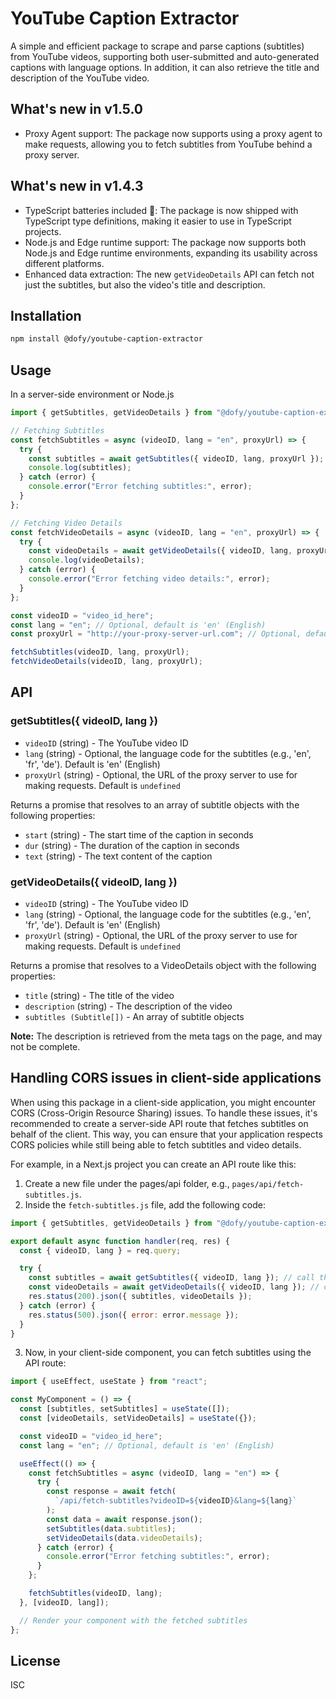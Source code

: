 # YouTube Caption Extractor

A simple and efficient package to scrape and parse captions (subtitles) from YouTube videos, supporting both user-submitted and auto-generated captions with language options. In addition, it can also retrieve the title and description of the YouTube video.

## What's new in v1.5.0

- Proxy Agent support: The package now supports using a proxy agent to make requests, allowing you to fetch subtitles from YouTube behind a proxy server.

## What's new in v1.4.3

- TypeScript batteries included 🔋: The package is now shipped with TypeScript type definitions, making it easier to use in TypeScript projects.
- Node.js and Edge runtime support: The package now supports both Node.js and Edge runtime environments, expanding its usability across different platforms.
- Enhanced data extraction: The new `getVideoDetails` API can fetch not just the subtitles, but also the video's title and description.

## Installation

```sh
npm install @dofy/youtube-caption-extractor
```

## Usage

In a server-side environment or Node.js

```js
import { getSubtitles, getVideoDetails } from "@dofy/youtube-caption-extractor";

// Fetching Subtitles
const fetchSubtitles = async (videoID, lang = "en", proxyUrl) => {
  try {
    const subtitles = await getSubtitles({ videoID, lang, proxyUrl });
    console.log(subtitles);
  } catch (error) {
    console.error("Error fetching subtitles:", error);
  }
};

// Fetching Video Details
const fetchVideoDetails = async (videoID, lang = "en", proxyUrl) => {
  try {
    const videoDetails = await getVideoDetails({ videoID, lang, proxyUrl });
    console.log(videoDetails);
  } catch (error) {
    console.error("Error fetching video details:", error);
  }
};

const videoID = "video_id_here";
const lang = "en"; // Optional, default is 'en' (English)
const proxyUrl = "http://your-proxy-server-url.com"; // Optional, default is undefined

fetchSubtitles(videoID, lang, proxyUrl);
fetchVideoDetails(videoID, lang, proxyUrl);
```

## API

### getSubtitles({ videoID, lang })

- `videoID` (string) - The YouTube video ID
- `lang` (string) - Optional, the language code for the subtitles (e.g., 'en', 'fr', 'de'). Default is 'en' (English)
- `proxyUrl` (string) - Optional, the URL of the proxy server to use for making requests. Default is `undefined`

Returns a promise that resolves to an array of subtitle objects with the following properties:

- `start` (string) - The start time of the caption in seconds
- `dur` (string) - The duration of the caption in seconds
- `text` (string) - The text content of the caption

### getVideoDetails({ videoID, lang })

- `videoID` (string) - The YouTube video ID
- `lang` (string) - Optional, the language code for the subtitles (e.g., 'en', 'fr', 'de'). Default is 'en' (English)
- `proxyUrl` (string) - Optional, the URL of the proxy server to use for making requests. Default is `undefined`

Returns a promise that resolves to a VideoDetails object with the following properties:

- `title` (string) - The title of the video
- `description` (string) - The description of the video
- `subtitles (Subtitle[])` - An array of subtitle objects

**Note:** The description is retrieved from the meta tags on the page, and may not be complete.

## Handling CORS issues in client-side applications

When using this package in a client-side application, you might encounter CORS (Cross-Origin Resource Sharing) issues. To handle these issues, it's recommended to create a server-side API route that fetches subtitles on behalf of the client. This way, you can ensure that your application respects CORS policies while still being able to fetch subtitles and video details.

For example, in a Next.js project you can create an API route like this:

1. Create a new file under the pages/api folder, e.g., `pages/api/fetch-subtitles.js`.
2. Inside the `fetch-subtitles.js` file, add the following code:

```js
import { getSubtitles, getVideoDetails } from "@dofy/youtube-caption-extractor";

export default async function handler(req, res) {
  const { videoID, lang } = req.query;

  try {
    const subtitles = await getSubtitles({ videoID, lang }); // call this if you only need the subtitles
    const videoDetails = await getVideoDetails({ videoID, lang }); // call this if you need the video title and description, along with the subtitles
    res.status(200).json({ subtitles, videoDetails });
  } catch (error) {
    res.status(500).json({ error: error.message });
  }
}
```

3. Now, in your client-side component, you can fetch subtitles using the API route:

```js
import { useEffect, useState } from "react";

const MyComponent = () => {
  const [subtitles, setSubtitles] = useState([]);
  const [videoDetails, setVideoDetails] = useState({});

  const videoID = "video_id_here";
  const lang = "en"; // Optional, default is 'en' (English)

  useEffect(() => {
    const fetchSubtitles = async (videoID, lang = "en") => {
      try {
        const response = await fetch(
          `/api/fetch-subtitles?videoID=${videoID}&lang=${lang}`
        );
        const data = await response.json();
        setSubtitles(data.subtitles);
        setVideoDetails(data.videoDetails);
      } catch (error) {
        console.error("Error fetching subtitles:", error);
      }
    };

    fetchSubtitles(videoID, lang);
  }, [videoID, lang]);

  // Render your component with the fetched subtitles
};
```

## License

ISC
